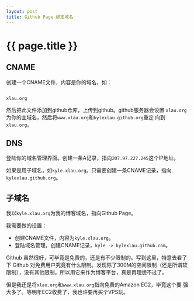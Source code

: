 ```yaml
---
layout: post
title: Github Page 绑定域名
---
```


# {{ page.title }}

## CNAME

创建一个CNAME文件，内容是你的域名，如：

<code>
xlau.org
</code>

然后把此文件添加到github仓库，上传到github。github服务器会设置
`xlau.org`为你的主域名，然后将`www.xlau.org`和`kylexlau.github.org`重定
向到`xlau.org`。

## DNS

登陆你的域名管理界面。创建一条A记录，指向`207.97.227.245`这个IP地址。

如果是用子域名，如`kyle.xlau.org`。只需要创建一条CNAME记录，指向
`kylexlau.github.org`。

## 子域名

我以`kyle.xlau.org`为我的博客域名，指向Github Page。

我需要做的设置：
 * 创建CNAME文件，内容为`kyle.xlau.org`。
 * 登陆域名管理，创建CNAME记录，`kyle -> kylexlau.github.com`。

Github 虽然很好，可毕竟是免费的，还是有不少限制的。写到这里，特意去看了
下 Github 对免费用户究竟有什么限制。发现除了300M的空间限制（还是所谓软
限制），没有其他限制。所以用它来作为博客平台，真是再理想不过了。

但是我还是将`xlau.org`和`www.xlau.org`指向免费的Amazon EC2，毕竟这个要
强大多了。等明年EC2收费了，我也许要再买个VPS玩。
